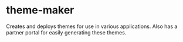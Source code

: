 # theme-maker
Creates and deploys themes for use in various applications. Also has a partner portal for easily generating these themes.

